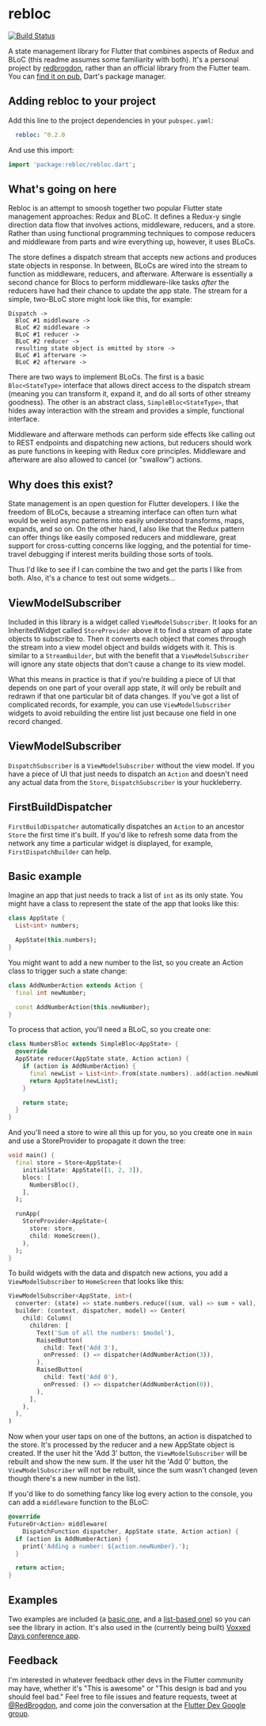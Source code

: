 # rebloc

[![Build Status](https://travis-ci.org/RedBrogdon/rebloc.svg?branch=master)](https://travis-ci.org/RedBrogdon/rebloc)

A state management library for Flutter that combines aspects of Redux
and BLoC (this readme assumes some familiarity with both). It's a
personal project by [redbrogdon](https://github.com/redbrogdon),
rather than an official library from the Flutter team. You can
[find it on pub](https://pub.dartlang.org/packages/rebloc), Dart's
package manager.

## Adding rebloc to your project

Add this line to the project dependencies in your `pubspec.yaml`:

```yaml
  rebloc: ^0.2.0
```

And use this import:

```dart
import 'package:rebloc/rebloc.dart';
```

## What's going on here

Rebloc is an attempt to smoosh together two popular Flutter state
management approaches: Redux and BLoC. It defines a Redux-y single
direction data flow that involves actions, middleware, reducers, and a
store. Rather than using functional programming techniques to compose
reducers and middleware from parts and wire everything up, however, it
uses BLoCs.

The store defines a dispatch stream that accepts new actions and
produces state objects in response. In between, BLoCs are wired into
the stream to function as middleware, reducers, and afterware. Afterware
is essentially a second chance for Blocs to perform middleware-like
tasks *after* the reducers have had their chance to update the app
state. The stream for a simple, two-BLoC store might look like this, for
example:

```
Dispatch ->
  BloC #1 middleware ->
  BLoC #2 middleware ->
  BLoC #1 reducer ->
  BLoC #2 reducer ->
  resulting state object is emitted by store ->
  BLoC #1 afterware ->
  BLoC #2 afterware ->

```

There are two ways to implement BLoCs. The first is a basic
`Bloc<StateType>` interface that allows direct access to the dispatch
stream (meaning you can transform it, expand it, and do all sorts of
other streamy goodness). The other is an abstract class,
`SimpleBloc<StateType>`, that hides away interaction with the stream and
provides a simple, functional interface.

Middleware and afterware methods can perform side effects like calling
out to REST endpoints and dispatching new actions, but reducers should
work as pure functions in keeping with Redux core principles. Middleware
and afterware are also allowed to cancel (or "swallow") actions.

## Why does this exist?

State management is an open question for Flutter developers. I like
the freedom of BLoCs, because a streaming interface can often turn what
would be weird async patterns into easily understood transforms, maps,
expands, and so on. On the other hand, I also like that the Redux
pattern can offer things like easily composed reducers and middleware,
great support for cross-cutting concerns like logging, and the potential
for time-travel debugging if interest merits building those sorts of
tools.

Thus I'd like to see if I can combine the two and get the parts I like
from both. Also, it's a chance to test out some widgets...

## ViewModelSubscriber

Included in this library is a widget called `ViewModelSubscriber`.
It looks for an InheritedWidget called `StoreProvider` above it to
find a stream of app state objects to subscribe to. Then it converts
each object that comes through the stream into a view model object and
builds widgets with it. This is similar to a `StreamBuilder`, but with
the benefit that a `ViewModelSubscriber` will ignore any state objects
that don't cause a change to its view model.

What this means in practice is that if you're building a piece of UI
that depends on one part of your overall app state, it will only be
rebuilt and redrawn if that one particular bit of data changes. If
you've got a list of complicated records, for example, you can use
`ViewModelSubscriber` widgets to avoid rebuilding the entire list just
because one field in one record changed.

## ViewModelSubscriber

`DispatchSubscriber` is a `ViewModelSubscriber` without the view model.
If you have a piece of UI that just needs to dispatch an `Action` and
doesn't need any actual data from the `Store`, `DispatchSubscriber` is
your huckleberry.

## FirstBuildDispatcher

`FirstBuildDispatcher` automatically dispatches an `Action` to an
ancestor `Store` the first time it's built. If you'd like to refresh
some data from the network any time a particular widget is displayed,
for example, `FirstDispatchBuilder` can help.

## Basic example

Imagine an app that just needs to track a list of `int` as its only
state. You might have a class to represent the state of the app that
looks like this:

```dart
class AppState {
  List<int> numbers;

  AppState(this.numbers);
}
```

You might want to add a new number to the list, so you create an Action
class to trigger such a state change:

```dart
class AddNumberAction extends Action {
  final int newNumber;

  const AddNumberAction(this.newNumber);
}
```

To process that action, you'll need a BLoC, so you create one:

```dart
class NumbersBloc extends SimpleBloc<AppState> {
  @override
  AppState reducer(AppState state, Action action) {
    if (action is AddNumberAction) {
      final newList = List<int>.from(state.numbers)..add(action.newNumber);
      return AppState(newList);
    }

    return state;
  }
}
```

And you'll need a store to wire all this up for you, so you create one
in `main` and use a StoreProvider to propagate it down the tree:

```dart
void main() {
  final store = Store<AppState>(
    initialState: AppState([1, 2, 3]),
    blocs: [
      NumbersBloc(),
    ],
  );

  runApp(
    StoreProvider<AppState>(
      store: store,
      child: HomeScreen(),
    ),
  );
}
```

To build widgets with the data and dispatch new actions, you add a
`ViewModelSubscriber` to `HomeScreen` that looks like this:

```dart
ViewModelSubscriber<AppState, int>(
  converter: (state) => state.numbers.reduce((sum, val) => sum + val),
  builder: (context, dispatcher, model) => Center(
    child: Column(
      children: [
        Text('Sum of all the numbers: $model'),
        RaisedButton(
          child: Text('Add 3'),
          onPressed: () => dispatcher(AddNumberAction(3)),
        ),
        RaisedButton(
          child: Text('Add 0'),
          onPressed: () => dispatcher(AddNumberAction(0)),
        ),
      ],
    ),
  ),
)
```

Now when your user taps on one of the buttons, an action is dispatched
to the store. It's processed by the reducer and a new AppState
object is created. If the user hit the 'Add 3' button, the
`ViewModelSubscriber` will be rebuilt and show the new sum. If the user
hit the 'Add 0' button, the `ViewModelSubscriber` will not be rebuilt,
since the sum wasn't changed (even though there's a new number in the
list).

If you'd like to do something fancy like log every action to the
console, you can add a `middleware` function to the BLoC:

```dart
@override
FutureOr<Action> middleware(
    DispatchFunction dispatcher, AppState state, Action action) {
  if (action is AddNumberAction) {
    print('Adding a number: ${action.newNumber}.');
  }

  return action;
}
```

## Examples

Two examples are included (a
[basic one](https://github.com/RedBrogdon/rebloc/tree/master/example),
and a [list-based one](https://github.com/RedBrogdon/rebloc/tree/master/listexample))
so you can see the library in action. It's also used in the (currently
being built)
[Voxxed Days conference app](https://github.com/devoxx/voxxedapp).

## Feedback

I'm interested in whatever feedback other devs in the Flutter community
may have, whether it's "This is awesome" or "This design is bad and you
should feel bad." Feel free to file issues and feature requests, tweet
at [@RedBrogdon](https://twitter.com/redbrogdon), and come join the
conversation at the
[Flutter Dev Google group](https://groups.google.com/forum/#!forum/flutter-dev).
